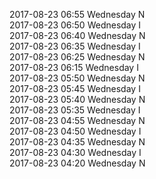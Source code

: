 2017-08-23 06:55 Wednesday  N  
2017-08-23 06:50 Wednesday  I  
2017-08-23 06:40 Wednesday  N  
2017-08-23 06:35 Wednesday  I  
2017-08-23 06:25 Wednesday  N  
2017-08-23 06:15 Wednesday  I  
2017-08-23 05:50 Wednesday  N  
2017-08-23 05:45 Wednesday  I  
2017-08-23 05:40 Wednesday  N  
2017-08-23 05:35 Wednesday  I  
2017-08-23 04:55 Wednesday  N  
2017-08-23 04:50 Wednesday  I  
2017-08-23 04:35 Wednesday  N  
2017-08-23 04:30 Wednesday  I  
2017-08-23 04:20 Wednesday  N  
